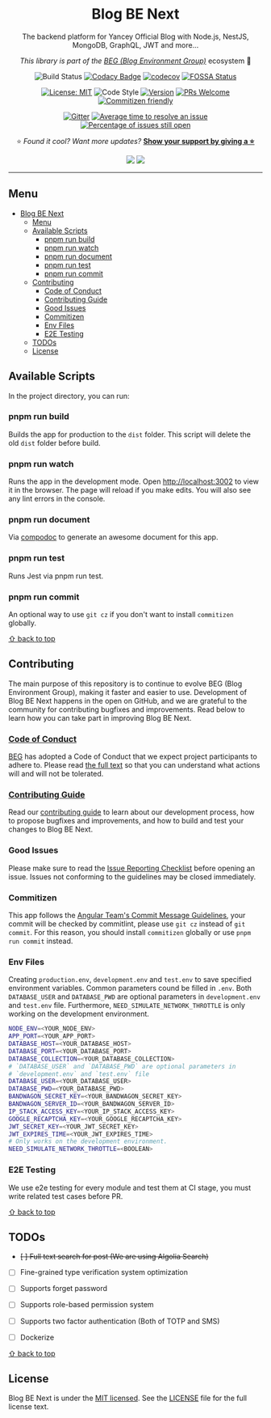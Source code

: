 <div align="center">

# Blog BE Next

The backend platform for Yancey Official Blog with Node.js, NestJS, MongoDB, GraphQL, JWT and more...

_This library is part of the [BEG (Blog Environment Group)](https://github.com/Yancey-Blog)_ ecosystem 📖

![Build Status](https://github.com/Yancey-Blog/blog-be-next/actions/workflows/github-actions.yml/badge.svg)
[![Codacy Badge](https://api.codacy.com/project/badge/Grade/899c1498056d402284353047fcde0632)](https://www.codacy.com/manual/YanceyOfficial/blog-be-next?utm_source=github.com&utm_medium=referral&utm_content=Yancey-Blog/blog-be-next&utm_campaign=Badge_Grade)
[![codecov](https://codecov.io/gh/Yancey-Blog/blog-be-next/branch/master/graph/badge.svg)](https://codecov.io/gh/Yancey-Blog/blog-be-next)
[![FOSSA Status](https://app.fossa.com/api/projects/git%2Bgithub.com%2FYancey-Blog%2Fblog-be-next.svg?type=shield)](https://app.fossa.com/projects/git%2Bgithub.com%2FYancey-Blog%2Fblog-be-next?ref=badge_shield)

[![License: MIT](https://img.shields.io/badge/License-MIT-green.svg)](https://opensource.org/licenses/MIT)
![Code Style](https://camo.githubusercontent.com/c83b8df34339bd302b7fd3fbb631f99ba25f87f8/68747470733a2f2f696d672e736869656c64732e696f2f62616467652f636f64655f7374796c652d70726574746965722d6666363962342e737667)
[![Version](https://img.shields.io/github/package-json/v/Yancey-Blog/blog-be-next)](https://github.com/Yancey-Blog/blog-be-next)
[![PRs Welcome](https://img.shields.io/badge/PRs-welcome-green.svg)](https://github.com/Yancey-Blog/blog-be-next/pulls)
[![Commitizen friendly](https://img.shields.io/badge/commitizen-friendly-brightgreen.svg)](http://commitizen.github.io/cz-cli/)

[![Gitter](https://badges.gitter.im/yancey-official/community.svg)](https://gitter.im/yancey-official/community?utm_source=badge&utm_medium=badge&utm_campaign=pr-badge)
[![Average time to resolve an issue](http://isitmaintained.com/badge/resolution/Yancey-Blog/blog-be-next.svg)](http://isitmaintained.com/project/Yancey-Blog/blog-be-next 'Average time to resolve an issue')
[![Percentage of issues still open](http://isitmaintained.com/badge/open/Yancey-Blog/blog-be-next.svg)](http://isitmaintained.com/project/Yancey-Blog/blog-be-next 'Percentage of issues still open')

⭐️ _Found it cool? Want more updates?_ [**Show your support by giving a ⭐️**](https://github.com/Yancey-Blog/blog-be-next/stargazers)

<a href="https://www.paypal.me/yanceyleo" target="_blank"><img src="https://img.shields.io/badge/Donate-PayPal-ff3f59.svg"/></a>
<a href="https://twitter.com/YanceyOfficial" target="_blank"><img src="https://img.shields.io/twitter/follow/YanceyOfficial.svg?style=social&label=Follow"></a>
</a>

</div>

---

## Menu

<!-- START doctoc generated TOC please keep comment here to allow auto update -->
<!-- DON'T EDIT THIS SECTION, INSTEAD RE-RUN doctoc TO UPDATE -->

- [Blog BE Next](#blog-be-next)
  - [Menu](#menu)
  - [Available Scripts](#available-scripts)
    - [pnpm run build](#pnpm-run-build)
    - [pnpm run watch](#pnpm-run-watch)
    - [pnpm run document](#pnpm-run-document)
    - [pnpm run test](#pnpm-run-test)
    - [pnpm run commit](#pnpm-run-commit)
  - [Contributing](#contributing)
    - [Code of Conduct](#code-of-conduct)
    - [Contributing Guide](#contributing-guide)
    - [Good Issues](#good-issues)
    - [Commitizen](#commitizen)
    - [Env Files](#env-files)
    - [E2E Testing](#e2e-testing)
  - [TODOs](#todos)
  - [License](#license)

<!-- END doctoc generated TOC please keep comment here to allow auto update -->

## Available Scripts

In the project directory, you can run:

### pnpm run build

Builds the app for production to the `dist` folder.
This script will delete the old `dist` folder before build.

### pnpm run watch

Runs the app in the development mode.
Open [http://localhost:3002](http://localhost:3002) to view it in the browser. The page will reload if you make edits. You will also see any lint errors in the console.

### pnpm run document

Via [compodoc](https://github.com/compodoc/compodoc) to generate an awesome document for this app.

### pnpm run test

Runs Jest via pnpm run test.

### pnpm run commit

An optional way to use `git cz` if you don't want to install `commitizen` globally.

[⇧ back to top](#Menu)

## Contributing

The main purpose of this repository is to continue to evolve BEG (Blog Environment Group), making it faster and easier to use. Development of Blog BE Next happens in the open on GitHub, and we are grateful to the community for contributing bugfixes and improvements. Read below to learn how you can take part in improving Blog BE Next.

### [Code of Conduct](./CODE_OF_CONDUCT.md)

[BEG](https://github.com/Yancey-Blog) has adopted a Code of Conduct that we expect project participants to adhere to. Please read [the full text](./CODE_OF_CONDUCT.md) so that you can understand what actions will and will not be tolerated.

### [Contributing Guide](./CONTRIBUTING.md)

Read our [contributing guide](./CONTRIBUTING.md) to learn about our development process, how to propose bugfixes and improvements, and how to build and test your changes to Blog BE Next.

### Good Issues

Please make sure to read the [Issue Reporting Checklist](./.github/ISSUE_TEMPLATE/bug_report.md) before opening an issue. Issues not conforming to the guidelines may be closed immediately.

### Commitizen

This app follows the [Angular Team's Commit Message Guidelines](https://github.com/angular/angular/blob/master/CONTRIBUTING.md#commit), your commit will be checked by commitlint, please use `git cz` instead of `git commit`. For this reason, you should install `commitizen` globally or use `pnpm run commit` instead.

### Env Files

Creating `production.env`, `development.env` and `test.env` to save specified environment variables. Common parameters cound be filled in `.env`. Both `DATABASE_USER` and `DATABASE_PWD` are optional parameters in `development.env` and `test.env` file. Furthermore, `NEED_SIMULATE_NETWORK_THROTTLE` is only working on the development environment.

```bash
NODE_ENV=<YOUR_NODE_ENV>
APP_PORT=<YOUR_APP_PORT>
DATABASE_HOST=<YOUR_DATABASE_HOST>
DATABASE_PORT=<YOUR_DATABASE_PORT>
DATABASE_COLLECTION=<YOUR_DATABASE_COLLECTION>
# `DATABASE_USER` and `DATABASE_PWD` are optional parameters in
# `development.env` and `test.env` file
DATABASE_USER=<YOUR_DATABASE_USER>
DATABASE_PWD=<YOUR_DATABASE_PWD>
BANDWAGON_SECRET_KEY=<YOUR_BANDWAGON_SECRET_KEY>
BANDWAGON_SERVER_ID=<YOUR_BANDWAGON_SERVER_ID>
IP_STACK_ACCESS_KEY=<YOUR_IP_STACK_ACCESS_KEY>
GOOGLE_RECAPTCHA_KEY=<YOUR_GOOGLE_RECAPTCHA_KEY>
JWT_SECRET_KEY=<YOUR_JWT_SECRET_KEY>
JWT_EXPIRES_TIME=<YOUR_JWT_EXPIRES_TIME>
# Only works on the development environment.
NEED_SIMULATE_NETWORK_THROTTLE=<BOOLEAN>
```

### E2E Testing

We use e2e testing for every module and test them at CI stage, you must write related test cases before PR.

[⇧ back to top](#Menu)

## TODOs

- ~~[ ] Full text search for post (We are using Algolia Search)~~

- [ ] Fine-grained type verification system optimization

- [ ] Supports forget password

- [ ] Supports role-based permission system

- [ ] Supports two factor authentication (Both of TOTP and SMS)

- [ ] Dockerize

[⇧ back to top](#Menu)

## License

Blog BE Next is under the [MIT licensed](https://opensource.org/licenses/MIT). See the [LICENSE](./LICENSE) file for the full license text.
